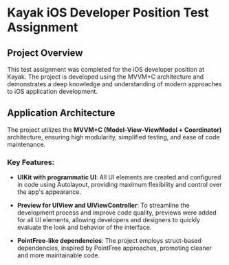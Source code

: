 # Kayak iOS Developer Position Test Assignment

## Project Overview

This test assignment was completed for the iOS developer position at Kayak. The project is developed using the MVVM+C architecture and demonstrates a deep knowledge and understanding of modern approaches to iOS application development.

## Application Architecture

The project utilizes the **MVVM+C (Model-View-ViewModel + Coordinator)** architecture, ensuring high modularity, simplified testing, and ease of code maintenance.

### Key Features:

- **UIKit with programmatic UI**: All UI elements are created and configured in code using Autolayout, providing maximum flexibility and control over the app's appearance.

- **Preview for UIView and UIViewController**: To streamline the development process and improve code quality, previews were added for all UI elements, allowing developers and designers to quickly evaluate the look and behavior of the interface.

- **PointFree-like dependencies**: The project employs struct-based dependencies, inspired by PointFree approaches, promoting cleaner and more maintainable code.
